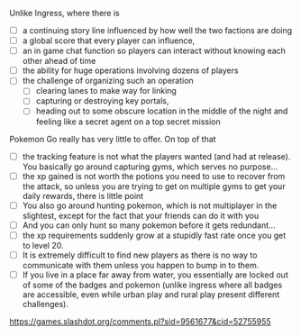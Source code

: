 Unlike Ingress, where there is
- [ ] a continuing story line influenced by how well the two factions are doing
- [ ] a global score that every player can influence,
- [ ] an in game chat function so players can interact without knowing each other ahead of time
- [ ] the ability for huge operations involving dozens of players
- [ ] the challenge of organizing such an operation
  - [ ] clearing lanes to make way for linking
  - [ ] capturing or destroying key portals,
  - [ ] heading out to some obscure location in the middle of the night and feeling like a secret agent on a top secret mission

Pokemon Go really has very little to offer. On top of that
  - [ ] the tracking feature is not what the players wanted (and had at release). You basically go around capturing gyms, which serves no purpose...
  - [ ] the xp gained is not worth the potions you need to use to recover from the attack, so unless you are trying to get on multiple gyms to get your daily rewards, there is little point
  - [ ] You also go around hunting pokemon, which is not multiplayer in the slightest, except for the fact that your friends can do it with you
  - [ ] And you can only hunt so many pokemon before it gets redundant...
  - [ ] the xp requirements suddenly grow at a stupidly fast rate once you get to level 20.
  - [ ] It is extremely difficult to find new players as there is no way to communicate with them unless you happen to bump in to them.
  - [ ] If you live in a place far away from water, you essentially are locked out of some of the badges and pokemon (unlike ingress where all badges are accessible, even while urban play and rural play present different challenges).

https://games.slashdot.org/comments.pl?sid=9561677&cid=52755955
